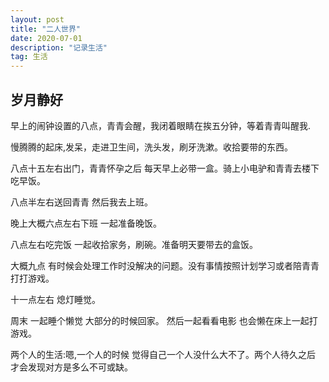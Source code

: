 ```yaml
---
layout: post
title: "二人世界"
date: 2020-07-01 
description: "记录生活"
tag: 生活
---   
```


## 岁月静好 

  早上的闹钟设置的八点，青青会醒，我闭着眼睛在挨五分钟，等着青青叫醒我.
    
  慢腾腾的起床,发呆，走进卫生间，洗头发，刷牙洗漱。收拾要带的东西。
    
  八点十五左右出门，青青怀孕之后 每天早上必带一盒。骑上小电驴和青青去楼下吃早饭。
    
  八点半左右送回青青 然后我去上班。
    
  晚上大概六点左右下班 一起准备晚饭。
    
  八点左右吃完饭 一起收拾家务，刷碗。准备明天要带去的盒饭。
    
  大概九点 有时候会处理工作时没解决的问题。没有事情按照计划学习或者陪青青打打游戏。
    
  十一点左右 熄灯睡觉。
    
  周末 一起睡个懒觉  大部分的时候回家。 然后一起看看电影 也会懒在床上一起打游戏。
    
  两个人的生活:嗯,一个人的时候 觉得自己一个人没什么大不了。两个人待久之后 才会发现对方是多么不可或缺。    
    
    